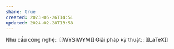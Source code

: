 ```yaml
---
share: true
created: 2023-05-26T14:51
updated: 2024-02-28T13:58
---
```

Nhu cầu công nghệ:: [[WYSIWYM]]
Giải pháp kỹ thuật:: [[LaTeX]]
